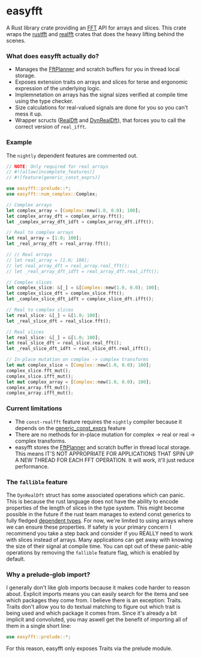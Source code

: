 # easyfft
A Rust library crate providing an [FFT] API for arrays and slices. This crate wraps the
[rustfft] and [realfft] crates that does the heavy lifting behind the scenes.

### What does easyfft actually do?
* Manages the [FftPlanner] and scratch buffers for you in thread local storage.
* Exposes extension traits on arrays and slices for terse and ergonomic
  expression of the underlying logic.
* Implemnetation on arrays has the signal sizes verified at compile time using
  the type checker.
* Size calculations for real-valued signals are done for you so you can't mess
  it up.
* Wrapper scructs ([RealDft] and [DynRealDft]), that forces you to call the
  correct version of `real_ifft`.

### Example
The `nightly` dependent features are commented out.
```rust
// NOTE: Only required for real arrays
// #![allow(incomplete_features)]
// #![feature(generic_const_exprs)]

use easyfft::prelude::*;
use easyfft::num_complex::Complex;

// Complex arrays
let complex_array = [Complex::new(1.0, 0.0); 100];
let complex_array_dft = complex_array.fft();
let _complex_array_dft_idft = complex_array_dft.ifft();

// Real to complex arrays
let real_array = [1.0; 100];
let _real_array_dft = real_array.fft();

// // Real arrays
// let real_array = [1.0; 100];
// let real_array_dft = real_array.real_fft();
// let _real_array_dft_idft = real_array_dft.real_ifft();

// Complex slices
let complex_slice: &[_] = &[Complex::new(1.0, 0.0); 100];
let complex_slice_dft = complex_slice.fft();
let _complex_slice_dft_idft = complex_slice_dft.ifft();

// Real to complex slices
let real_slice: &[_] = &[1.0; 100];
let _real_slice_dft = real_slice.fft();

// Real slices
let real_slice: &[_] = &[1.0; 100];
let real_slice_dft = real_slice.real_fft();
let _real_slice_dft_idft = real_slice_dft.real_ifft();

// In-place mutation on complex -> complex transforms
let mut complex_slice = [Complex::new(1.0, 0.0); 100];
complex_slice.fft_mut();
complex_slice.ifft_mut();
let mut complex_array = [Complex::new(1.0, 0.0); 100];
complex_array.fft_mut();
complex_array.ifft_mut();
```

### Current limitations
* The `const-realfft` feature requires the `nightly` compiler because it depends on
  the [generic_const_exprs] feature
* There are no methods for in-place mutation for complex -> real or real ->
  complex transforms.
* easyfft stores the [FftPlanner] and scratch buffer in thread local storage.
  This means IT'S NOT APPROPRIATE FOR APPLICATIONS THAT SPIN UP A NEW THREAD
  FOR EACH FFT OPERATION. It will work, it'll just reduce performance.

### The `fallible` feature
The `DynRealDft` struct has some associated operations which can panic. This is
because the rust language does not have the ability to encode properties of the
length of slices in the type system. This might become possible in the future
if the rust team manages to extend const generics to fully fledged
[dependent types]. For now, we're limited to using arrays where we can ensure
these properties. If safety is your primary concern I recommend you take a step
back and consider if you REALLY need to work with slices instead of arrays.
Many applications can get away with knowing the size of their signal at compile
time. You can opt out of these panic-able operations by removing the `fallible`
feature flag, which is enabled by default.

### Why a prelude-glob import?
I generally don't like glob imports because it makes code harder to reason
about. Explicit imports means you can easily search for the items and see which
packages they come from. I believe there is an exception: Traits. Traits don't
allow you to do textual matching to figure out which trait is being used and
which package it comes from. Since it's already a bit implicit and convoluted,
you may aswell get the benefit of importing all of them in a single short line:
```rust
use easyfft::prelude::*;
```
For this reason, easyfft only exposes Traits via the prelude module.

[FFT]: https://en.wikipedia.org/wiki/Fast_Fourier_transform
[rustfft]: https://docs.rs/rustfft/latest/rustfft/
[realfft]: https://docs.rs/realfft/latest/realfft/
[arrays]: https://doc.rust-lang.org/std/primitive.array.html
[generic_const_exprs]: https://github.com/rust-lang/rust/issues/76560
[Result]: https://doc.rust-lang.org/std/result/enum.Result.html
[Error]: https://doc.rust-lang.org/std/result/enum.Result.html#variant.Err
[realfft module]: https://docs.rs/easyfft/latest/easyfft/realfft/index.html
[dependent types]: https://en.wikipedia.org/wiki/Dependent_type
[FftPlanner]: https://docs.rs/rustfft/latest/rustfft/struct.FftPlanner.html
[RealDft]: https://docs.rs/easyfft/latest/easyfft/const_size/realfft/struct.RealDft.html
[DynRealDft]: https://docs.rs/easyfft/latest/easyfft/dyn_size/realfft/struct.DynRealDft.html
